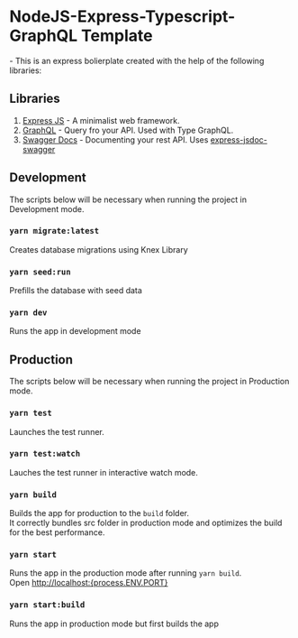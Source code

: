 <h1>NodeJS-Express-Typescript-GraphQL Template</h1>

 <p> - This is an express bolierplate created with the help of the following libraries:</p>

## Libraries
1. <a href="https://expressjs.com" target="_blank">Express JS</a> - A minimalist web framework.
2. <a href="https://graphql.org" target="_blank">GraphQL</a> - Query fro your API. Used with Type GraphQL.
3. <a href="https://swagger.io/docs" target="_blank">Swagger Docs</a> - Documenting your rest API. Uses [express-jsdoc-swagger](https://brikev.github.io/express-jsdoc-swagger-docs/#/)</br>

## Development

The scripts below will be necessary when running the project in Development mode. <br/>

### `yarn migrate:latest`

Creates database migrations using Knex Library <br/>

### `yarn seed:run`

Prefills the database with seed data <br/>

### `yarn dev`

Runs the app in development mode <br/>

## Production

The scripts below will be necessary when running the project in Production mode. <br/>

### `yarn test`

Launches the test runner.<br />

### `yarn test:watch`

Lauches the test runner in interactive watch mode.<br />

### `yarn build`

Builds the app for production to the `build` folder.<br />
It correctly bundles src folder in production mode and optimizes the build for the best performance. <br />
### `yarn start`

Runs the app in the production mode after running `yarn build`.<br />
Open [http://localhost:{process.ENV.PORT}](http://localhost:{process.ENV.PORT}) <br >

### `yarn start:build`

Runs the app in production mode but first builds the app <br />
